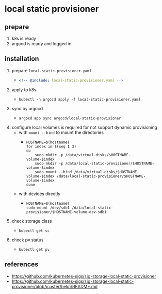# local static provisioner

## prepare

1. k8s is ready
2. argocd is ready and logged in

## installation

1. prepare `local-static-provisioner.yaml`
    * ```yaml
      <!-- @include: local-static-provisioner.yaml -->
      ```
2. apply to k8s
    * ```shell
      kubectl -n argocd apply -f local-static-provisioner.yaml
      ```
3. sync by argocd
    * ```shell
      argocd app sync argocd/local-static-provisioner
      ```
4. configure local volumes is required for not support dynamic provisioning
    * with `mount --bind` to mount the directories
        + ```shell
          HOSTNAME=$(hostname)
          for index in $(seq 1 3)
          do
              sudo mkdir -p /data/virtual-disks/$HOSTNAME-volume-$index
              sudo mkdir -p /data/local-static-provisioner/$HOSTNAME-volume-$index
              sudo mount --bind /data/virtual-disks/$HOSTNAME-volume-$index /data/local-static-provisioner/$HOSTNAME-volume-$index
          done
          ```
    * with devices directly
        + ```shell
          HOSTNAME=$(hostname)
          sudo mount /dev/sdb1 /data/local-static-provisioner/$HOSTNAME-volume-dev-sdb1
          ```
5. check storage class
    + ```shell
      kubectl get sc
      ```
6. check pv status
    + ```shell
      kubectl get pv
      ```

## references

* https://github.com/kubernetes-sigs/sig-storage-local-static-provisioner
* https://github.com/kubernetes-sigs/sig-storage-local-static-provisioner/blob/master/helm/README.md
